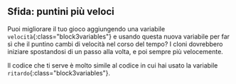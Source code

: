 ## Sfida: puntini più veloci

Puoi migliorare il tuo gioco aggiungendo una variabile `velocità`{:class="block3variables"} e usando questa nuova variabile per far sì che il puntino cambi di velocità nel corso del tempo? I cloni dovrebbero iniziare spostandosi di un passo alla volta, e poi sempre più velocemente.

Il codice che ti serve è molto simile al codice in cui hai usato la variabile `ritardo`{:class="block3variables"}.